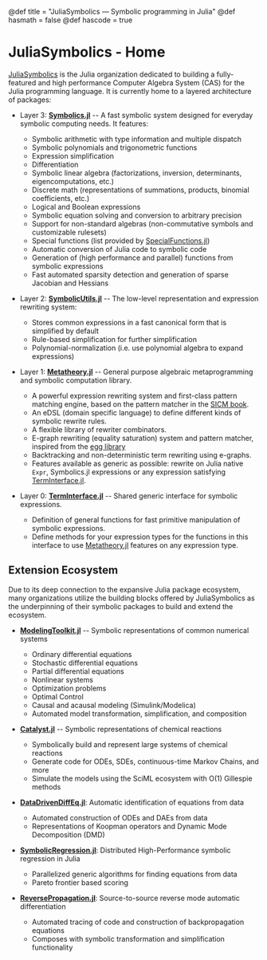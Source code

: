 @def title = "JuliaSymbolics — Symbolic programming in Julia"
@def hasmath = false
@def hascode = true
<!-- Note: by default hasmath == true and hascode == false. You can change this in
the config file by setting hasmath = false for instance and just setting it to true
where appropriate -->

# JuliaSymbolics - Home

[JuliaSymbolics](https://github.com/JuliaSymbolics/) is the Julia organization dedicated to
building a fully-featured and high performance Computer Algebra System (CAS) for the Julia
programming language. It is currently home to a layered architecture of packages:

- Layer 3: [**Symbolics.jl**](https://github.com/JuliaSymbolics/Symbolics.jl) -- A fast symbolic system designed for everyday symbolic computing needs. It features:
    - Symbolic arithmetic with type information and multiple dispatch
    - Symbolic polynomials and trigonometric functions
    - Expression simplification
    - Differentiation
    - Symbolic linear algebra (factorizations, inversion, determinants, eigencomputations, etc.)
    - Discrete math (representations of summations, products, binomial coefficients, etc.)
    - Logical and Boolean expressions
    - Symbolic equation solving and conversion to arbitrary precision
    - Support for non-standard algebras (non-commutative symbols and customizable rulesets)
    - Special functions (list provided by [SpecialFunctions.jl](https://github.com/JuliaMath/SpecialFunctions.jl))
    - Automatic conversion of Julia code to symbolic code
    - Generation of (high performance and parallel) functions from symbolic expressions
    - Fast automated sparsity detection and generation of sparse Jacobian and Hessians

- Layer 2: [**SymbolicUtils.jl**](https://github.com/JuliaSymbolics/SymbolicUtils.jl) -- The low-level representation and expression rewriting system:
    - Stores common expressions in a fast canonical form that is simplified by default
    - Rule-based simplification for further simplification
    - Polynomial-normalization (i.e. use polynomial algebra to expand expressions)

- Layer 1: [**Metatheory.jl**](https://github.com/JuliaSymbolics/Metatheory.jl) -- General purpose algebraic metaprogramming and symbolic computation library.
    - A powerful expression rewriting system and first-class pattern matching engine, based on the pattern matcher in the [SICM book](https://mitpress.mit.edu/sites/default/files/titles/content/sicm_edition_2/book.html).
    - An eDSL (domain specific language) to define different kinds of symbolic rewrite rules.
    - A flexible library of rewriter combinators.
    - E-graph rewriting (equality saturation) system and pattern matcher, inspired from the [egg library](https://egraphs-good.github.io/)
    - Backtracking and non-deterministic term rewriting using e-graphs.
    - Features available as generic as possible: rewrite on Julia native `Expr`, Symbolics.jl expressions or any expression satisfying [TermInterface.jl](https://github.com/JuliaSymbolics/TermInterface.jl).

- Layer 0: [**TermInterface.jl**](https://github.com/JuliaSymbolics/TermInterface.jl) -- Shared generic interface for symbolic expressions.
    - Definition of general functions for fast primitive manipulation of symbolic expressions.
    - Define methods for your expression types for the functions in this interface to use [Metatheory.jl](https://github.com/JuliaSymbolics/Metatheory.jl) features on any expression type.


## Extension Ecosystem

Due to its deep connection to the expansive Julia package ecosystem, many organizations utilize the building
blocks offered by JuliaSymbolics as the underpinning of their symbolic packages to build and extend the ecosystem.

- [**ModelingToolkit.jl**](https://github.com/SciML/ModelingToolkit.jl) -- Symbolic representations of common numerical systems
    - Ordinary differential equations
    - Stochastic differential equations
    - Partial differential equations
    - Nonlinear systems
    - Optimization problems
    - Optimal Control
    - Causal and acausal modeling (Simulink/Modelica)
    - Automated model transformation, simplification, and composition

- [**Catalyst.jl**](https://github.com/SciML/Catalyst.jl) -- Symbolic representations of chemical reactions
    - Symbolically build and represent large systems of chemical reactions
    - Generate code for ODEs, SDEs, continuous-time Markov Chains, and more
    - Simulate the models using the SciML ecosystem with O(1) Gillespie methods

- [**DataDrivenDiffEq.jl**](https://github.com/SciML/DataDrivenDiffEq.jl): Automatic identification of equations from data
    - Automated construction of ODEs and DAEs from data
    - Representations of Koopman operators and Dynamic Mode Decomposition (DMD)

- [**SymbolicRegression.jl**](https://github.com/MilesCranmer/SymbolicRegression.jl): Distributed High-Performance symbolic regression in Julia
    - Parallelized generic algorithms for finding equations from data
    - Pareto frontier based scoring

- [**ReversePropagation.jl**](https://github.com/dpsanders/ReversePropagation.jl): Source-to-source reverse mode automatic differentiation
    - Automated tracing of code and construction of backpropagation equations
    - Composes with symbolic transformation and simplification functionality

